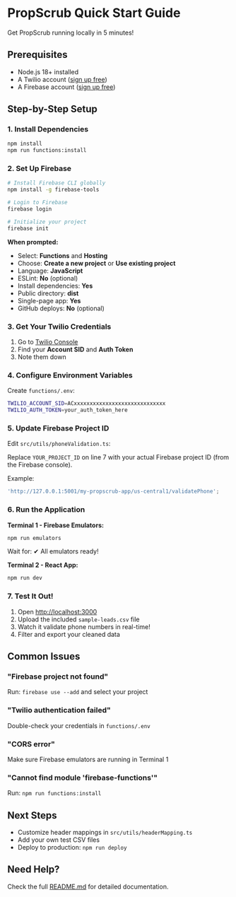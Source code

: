 # PropScrub Quick Start Guide

Get PropScrub running locally in 5 minutes!

## Prerequisites

- Node.js 18+ installed
- A Twilio account ([sign up free](https://www.twilio.com/try-twilio))
- A Firebase account ([sign up free](https://console.firebase.google.com))

## Step-by-Step Setup

### 1. Install Dependencies

```bash
npm install
npm run functions:install
```

### 2. Set Up Firebase

```bash
# Install Firebase CLI globally
npm install -g firebase-tools

# Login to Firebase
firebase login

# Initialize your project
firebase init
```

**When prompted:**
- Select: **Functions** and **Hosting**
- Choose: **Create a new project** or **Use existing project**
- Language: **JavaScript**
- ESLint: **No** (optional)
- Install dependencies: **Yes**
- Public directory: **dist**
- Single-page app: **Yes**
- GitHub deploys: **No** (optional)

### 3. Get Your Twilio Credentials

1. Go to [Twilio Console](https://console.twilio.com/)
2. Find your **Account SID** and **Auth Token**
3. Note them down

### 4. Configure Environment Variables

Create `functions/.env`:

```bash
TWILIO_ACCOUNT_SID=ACxxxxxxxxxxxxxxxxxxxxxxxxxxxxx
TWILIO_AUTH_TOKEN=your_auth_token_here
```

### 5. Update Firebase Project ID

Edit `src/utils/phoneValidation.ts`:

Replace `YOUR_PROJECT_ID` on line 7 with your actual Firebase project ID (from the Firebase console).

Example:
```typescript
'http://127.0.0.1:5001/my-propscrub-app/us-central1/validatePhone';
```

### 6. Run the Application

**Terminal 1 - Firebase Emulators:**
```bash
npm run emulators
```

Wait for: ✔ All emulators ready!

**Terminal 2 - React App:**
```bash
npm run dev
```

### 7. Test It Out!

1. Open [http://localhost:3000](http://localhost:3000)
2. Upload the included `sample-leads.csv` file
3. Watch it validate phone numbers in real-time!
4. Filter and export your cleaned data

## Common Issues

### "Firebase project not found"
Run: `firebase use --add` and select your project

### "Twilio authentication failed"
Double-check your credentials in `functions/.env`

### "CORS error"
Make sure Firebase emulators are running in Terminal 1

### "Cannot find module 'firebase-functions'"
Run: `npm run functions:install`

## Next Steps

- Customize header mappings in `src/utils/headerMapping.ts`
- Add your own test CSV files
- Deploy to production: `npm run deploy`

## Need Help?

Check the full [README.md](./README.md) for detailed documentation.
